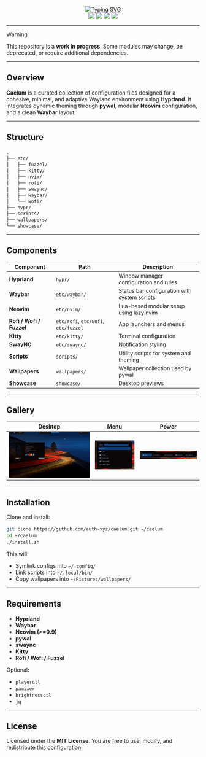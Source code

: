 <p align="center">
<a href="https://git.io/typing-svg">
<img src="https://readme-typing-svg.herokuapp.com?font=JetBrains+Mono&weight=800&pause=1000&color=000000&background=FFCD00&center=true&vCenter=true&width=380&lines=Caelum" alt="Typing SVG" />
</a>
<br/>
<img src="https://img.shields.io/badge/WM-HYPRLAND-FFCD00?style=for-the-badge&labelColor=000000&color=FFCD00"/>
<img src="https://img.shields.io/badge/BAR-WAYBAR-FFCD00?style=for-the-badge&labelColor=000000&color=FFCD00"/>
<img src="https://img.shields.io/badge/EDITOR-NEOVIM-FFCD00?style=for-the-badge&labelColor=000000&color=FFCD00"/>
<img src="https://img.shields.io/badge/THEMER-PYWAL-FFCD00?style=for-the-badge&labelColor=000000&color=FFCD00"/>
</p>

---

> [!WARNING]
> This repository is a **work in progress**.
> Some modules may change, be deprecated, or require additional dependencies.

---

## Overview

**Caelum** is a curated collection of configuration files designed for a cohesive, minimal, and adaptive Wayland environment using **Hyprland**.
It integrates dynamic theming through **pywal**, modular **Neovim** configuration, and a clean **Waybar** layout.

---

## Structure

```
.
├── etc/
│   ├── fuzzel/
│   ├── kitty/
│   ├── nvim/
│   ├── rofi/
│   ├── swaync/
│   ├── waybar/
│   └── wofi/
├── hypr/
├── scripts/
├── wallpapers/
└── showcase/
```

---

## Components

| Component                | Path                                 | Description                                  |
| ------------------------ | ------------------------------------ | -------------------------------------------- |
| **Hyprland**             | `hypr/`                              | Window manager configuration and rules       |
| **Waybar**               | `etc/waybar/`                        | Status bar configuration with system scripts |
| **Neovim**               | `etc/nvim/`                          | Lua-based modular setup using lazy.nvim      |
| **Rofi / Wofi / Fuzzel** | `etc/rofi`, `etc/wofi`, `etc/fuzzel` | App launchers and menus                      |
| **Kitty**                | `etc/kitty/`                         | Terminal configuration                       |
| **SwayNC**               | `etc/swaync/`                        | Notification styling                         |
| **Scripts**              | `scripts/`                           | Utility scripts for system and theming       |
| **Wallpapers**           | `wallpapers/`                        | Wallpaper collection used by pywal           |
| **Showcase**             | `showcase/`                          | Desktop previews                             |

---

## Gallery

| Desktop              | Menu                        | Power                        |
| -------------------- | --------------------------- | ---------------------------- |
| ![](showcase/01.png) | ![](showcase/home_menu.png) | ![](showcase/power_menu.png) |

---

## Installation

Clone and install:

```bash
git clone https://github.com/auth-xyz/caelum.git ~/caelum
cd ~/caelum
./install.sh
```

This will:

* Symlink configs into `~/.config/`
* Link scripts into `~/.local/bin/`
* Copy wallpapers into `~/Pictures/wallpapers/`

---

## Requirements

* **Hyprland**
* **Waybar**
* **Neovim (>=0.9)**
* **pywal**
* **swaync**
* **Kitty**
* **Rofi / Wofi / Fuzzel**

Optional:

* `playerctl`
* `pamixer`
* `brightnessctl`
* `jq`

---

## License

Licensed under the **MIT License**.
You are free to use, modify, and redistribute this configuration.

